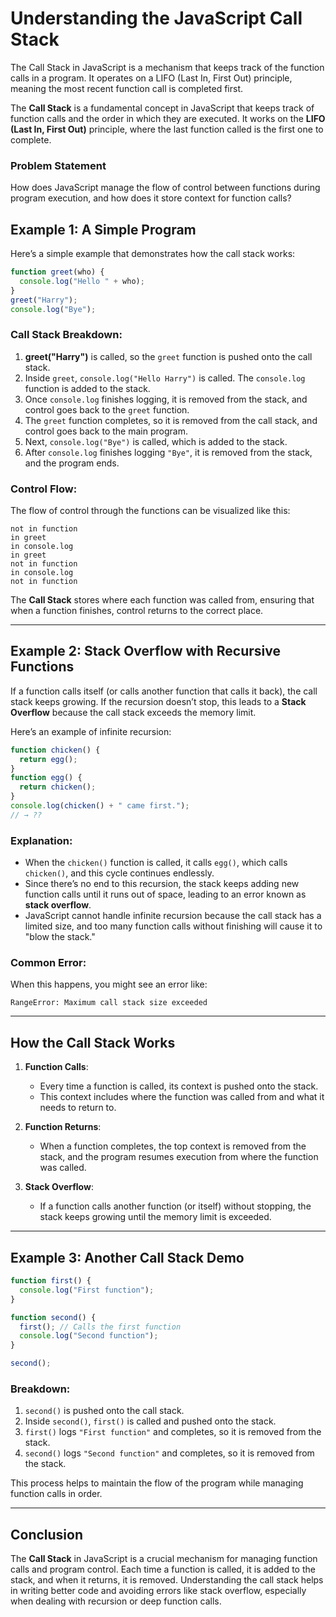 
# Understanding the JavaScript Call Stack

The Call Stack in JavaScript is a mechanism that keeps track of the function calls in a program. It operates on a LIFO (Last In, First Out) principle, meaning the most recent function call is completed first.

The **Call Stack** is a fundamental concept in JavaScript that keeps track of function calls and the order in which they are executed. It works on the **LIFO (Last In, First Out)** principle, where the last function called is the first one to complete.


### Problem Statement
How does JavaScript manage the flow of control between functions during program execution, and how does it store context for function calls? 


## Example 1: A Simple Program

Here’s a simple example that demonstrates how the call stack works:

```javascript
function greet(who) {
  console.log("Hello " + who);
}
greet("Harry");
console.log("Bye");
```

### Call Stack Breakdown:

1. **greet("Harry")** is called, so the `greet` function is pushed onto the call stack.
2. Inside `greet`, `console.log("Hello Harry")` is called. The `console.log` function is added to the stack.
3. Once `console.log` finishes logging, it is removed from the stack, and control goes back to the `greet` function.
4. The `greet` function completes, so it is removed from the call stack, and control goes back to the main program.
5. Next, `console.log("Bye")` is called, which is added to the stack.
6. After `console.log` finishes logging `"Bye"`, it is removed from the stack, and the program ends.

### Control Flow:
The flow of control through the functions can be visualized like this:

```
not in function
in greet
in console.log
in greet
not in function
in console.log
not in function
```

The **Call Stack** stores where each function was called from, ensuring that when a function finishes, control returns to the correct place.

---

## Example 2: Stack Overflow with Recursive Functions

If a function calls itself (or calls another function that calls it back), the call stack keeps growing. If the recursion doesn’t stop, this leads to a **Stack Overflow** because the call stack exceeds the memory limit.

Here’s an example of infinite recursion:

```javascript
function chicken() {
  return egg();
}
function egg() {
  return chicken();
}
console.log(chicken() + " came first.");
// → ??
```

### Explanation:

- When the `chicken()` function is called, it calls `egg()`, which calls `chicken()`, and this cycle continues endlessly.
- Since there’s no end to this recursion, the stack keeps adding new function calls until it runs out of space, leading to an error known as **stack overflow**.
- JavaScript cannot handle infinite recursion because the call stack has a limited size, and too many function calls without finishing will cause it to "blow the stack."

### Common Error:
When this happens, you might see an error like:
```
RangeError: Maximum call stack size exceeded
```

---

## How the Call Stack Works

1. **Function Calls**:
   - Every time a function is called, its context is pushed onto the stack.
   - This context includes where the function was called from and what it needs to return to.
   
2. **Function Returns**:
   - When a function completes, the top context is removed from the stack, and the program resumes execution from where the function was called.
   
3. **Stack Overflow**:
   - If a function calls another function (or itself) without stopping, the stack keeps growing until the memory limit is exceeded.

---

## Example 3: Another Call Stack Demo

```javascript
function first() {
  console.log("First function");
}

function second() {
  first(); // Calls the first function
  console.log("Second function");
}

second();
```

### Breakdown:

1. `second()` is pushed onto the call stack.
2. Inside `second()`, `first()` is called and pushed onto the stack.
3. `first()` logs `"First function"` and completes, so it is removed from the stack.
4. `second()` logs `"Second function"` and completes, so it is removed from the stack.

This process helps to maintain the flow of the program while managing function calls in order.

---

## Conclusion

The **Call Stack** in JavaScript is a crucial mechanism for managing function calls and program control. Each time a function is called, it is added to the stack, and when it returns, it is removed. Understanding the call stack helps in writing better code and avoiding errors like stack overflow, especially when dealing with recursion or deep function calls.


